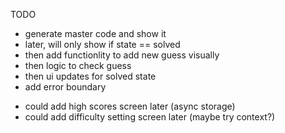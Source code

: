 TODO

- generate master code and show it
- later, will only show if state == solved
- then add functionlity to add new guess visually
- then logic to check guess
- then ui updates for solved state
- add error boundary

* could add high scores screen later (async storage)
* could add difficulty setting screen later (maybe try context?)
